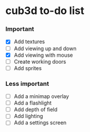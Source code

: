 # cub3d to-do list

### Important
- [x] Add textures
- [ ] Add viewing up and down
- [x] Add viewing with mouse
- [ ] Create working doors
- [ ] Add sprites

### Less important
- [ ] Add a minimap overlay
- [ ] Add a flashlight
- [ ] Add depth of field
- [ ] Add lighting
- [ ] Add a settings screen
